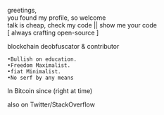  greetings, <br>
 you found my profile, so welcome <br>
  talk is cheap, check my code || show me your code <br>
 [ always crafting open-source ]



blockchain deobfuscator & contributor                      

    •Bullish on education.
    •Freedom Maximalist.
    •fiat Minimalist.
    •No serf by any means

  In Bitcoin since 
              (right at time)

  also on Twitter/StackOverflow
